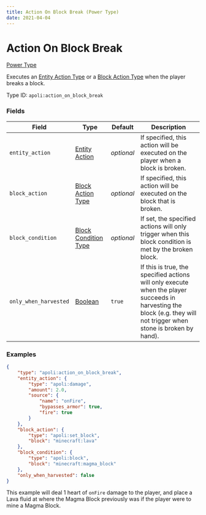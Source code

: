 ```yaml
---
title: Action On Block Break (Power Type)
date: 2021-04-04
---
```


# Action On Block Break

[Power Type](../power_types.md)

Executes an [Entity Action Type](../entity_action_types.md) or a [Block Action Type](../block_action_types.md) when the player breaks a block.

Type ID: `apoli:action_on_block_break`

### Fields

Field  | Type | Default | Description
-------|------|---------|------------
`entity_action` | [Entity Action](../entity_action_types.md) | _optional_ | If specified, this action will be executed on the player when a block is broken.
`block_action` | [Block Action Type](../block_action_types.md) | _optional_ | If specified, this action will be executed on the block that is broken.
`block_condition` | [Block Condition Type](../block_condition_types.md) | _optional_ | If set, the specified actions will only trigger when this block condition is met by the broken block.
`only_when_harvested` | [Boolean](../data_types/boolean.md) | `true` | If this is true, the specified actions will only execute when the player succeeds in harvesting the block (e.g. they will not trigger when stone is broken by hand).

### Examples

```json
{
	"type": "apoli:action_on_block_break",
	"entity_action": {
		"type": "apoli:damage",
		"amount": 2.0,
		"source": {
			"name": "onFire",
			"bypasses_armor": true,
			"fire": true
		}
	},
	"block_action": {
		"type": "apoli:set_block",
		"block": "minecraft:lava"
	},
	"block_condition": {
		"type": "apoli:block",
		"block": "minecraft:magma_block"
	},
	"only_when_harvested": false
}
```

This example will deal 1 heart of `onFire` damage to the player, and place a Lava fluid at where the Magma Block previously was if the player were to mine a Magma Block.
